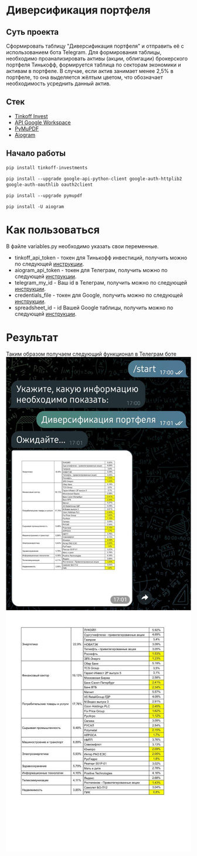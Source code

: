 # Диверсификация портфеля

## Суть проекта
Сформировать таблицу "Диверсификация портфеля" и отправить её с использованием бота Telegram. Для формирования таблицы, необходимо проанализировать активы (акции, облигации) брокерского портфеля Тинькофф, формируется таблица по секторам экономики и активам в портфеле. В случае, если актив занимает менее 2,5% в портфеле, то она выделяется жёлтым цветом, что обозначает необходимость усреднить данный актив.

## Стек
- [Tinkoff Invest](https://github.com/Tinkoff/invest-python)
- [API Google Workspace](https://developers.google.com/sheets/api/quickstart/python?hl=ru)
- [PyMuPDF](https://pymupdf.readthedocs.io/en/latest/index.html)
- [Aiogram](https://docs.aiogram.dev/en/latest/)

## Начало работы
<!-- termynal -->
```
pip install tinkoff-investments
```
```
pip install --upgrade google-api-python-client google-auth-httplib2 google-auth-oauthlib oauth2client
```
```
pip install --upgrade pymupdf
```
```
pip install -U aiogram
```

# Как пользоваться
В файле variables.py необходимо указать свои переменные.

- tinkoff_api_token - токен для Тинькофф инвестиций, получить можно по следующей [инструкции](https://tinkoff.github.io/investAPI/token/#:~:text=%D1%80%D0%B0%D0%B1%D0%BE%D1%82%D0%BE%D1%81%D0%BF%D0%BE%D1%81%D0%BE%D0%B1%D0%BD%D0%BE%D1%81%D1%82%D0%B8%20%D0%B2%D1%81%D0%B5%D1%85%20%D0%B0%D0%BB%D0%B3%D0%BE%D1%80%D0%B8%D1%82%D0%BC%D0%BE%D0%B2.-,%D0%9F%D0%BE%D0%BB%D1%83%D1%87%D0%B5%D0%BD%D0%B8%D0%B5%20%D1%82%D0%BE%D0%BA%D0%B5%D0%BD%D0%B0,-%D0%9F%D0%B5%D1%80%D0%B5%D0%B9%D0%B4%D0%B8%D1%82%D0%B5%20%D0%B2%20%D0%BD%D0%B0%D1%81%D1%82%D1%80%D0%BE%D0%B9%D0%BA%D0%B8).
- aiogram_api_token - токен для Телеграм, получить можно по следующей [инструкции](https://botcreators.ru/blog/botfather-instrukciya/).
- telegram_my_id - Ваш id в Телеграм, получить можно по следующей [инструкции](https://perfluence.net/blog/article/kak-uznat-id-telegram#:~:text=%D0%9A%D0%B0%D0%BA%20%D0%A3%D0%B7%D0%BD%D0%B0%D1%82%D1%8C%20%D0%A1%D0%B2%D0%BE%D0%B9%20ID%20Telegram%3F).
- credentials_file - токен для Google, получить можно по следующей [инструкции](https://www.youtube.com/watch?v=Bf8KHZtcxnA).
- spreadsheet_id - id Вашей Google таблицы, получить можно по следующей [инструкции](https://www.oksheets.com/get-spreadsheet-id/#:~:text=%D0%9D%D0%B0%D0%B9%D0%B4%D0%B8%D1%82%D0%B5%20%D0%B8%D0%B4%D0%B5%D0%BD%D1%82%D0%B8%D1%84%D0%B8%D0%BA%D0%B0%D1%82%D0%BE%D1%80%20%D1%8D%D0%BB%D0%B5%D0%BA%D1%82%D1%80%D0%BE%D0%BD%D0%BD%D0%BE%D0%B9%20%D1%82%D0%B0%D0%B1%D0%BB%D0%B8%D1%86%D1%8B%20Google%2C%20%D0%B8%D1%81%D0%BF%D0%BE%D0%BB%D1%8C%D0%B7%D1%83%D1%8F%20URL%2D%D0%B0%D0%B4%D1%80%D0%B5%D1%81).

# Результат
Таким образом получаем следующий функционал в Телеграм боте
![Телеграмм бот](/img/1.jpg)
![Таблица диверсификации портфеля](/img/2.jpg)
